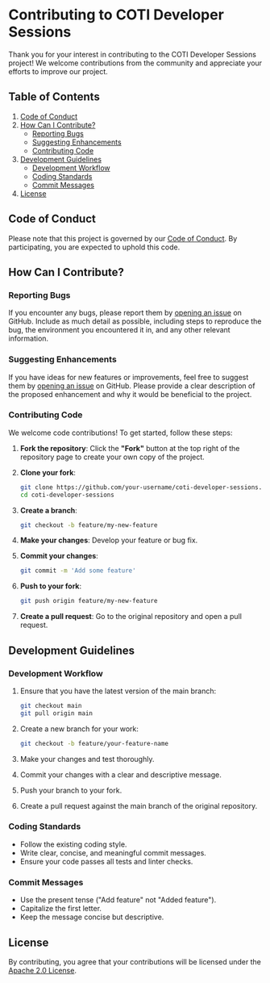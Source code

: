 
# Contributing to COTI Developer Sessions

Thank you for your interest in contributing to the COTI Developer Sessions project! We welcome contributions from the community and appreciate your efforts to improve our project.

## Table of Contents

1. [Code of Conduct](#code-of-conduct)
2. [How Can I Contribute?](#how-can-i-contribute)
   - [Reporting Bugs](#reporting-bugs)
   - [Suggesting Enhancements](#suggesting-enhancements)
   - [Contributing Code](#contributing-code)
3. [Development Guidelines](#development-guidelines)
   - [Development Workflow](#development-workflow)
   - [Coding Standards](#coding-standards)
   - [Commit Messages](#commit-messages)
4. [License](#license)

## Code of Conduct

Please note that this project is governed by our [Code of Conduct](CODE_OF_CONDUCT.md). By participating, you are expected to uphold this code.

## How Can I Contribute?

### Reporting Bugs

If you encounter any bugs, please report them by [opening an issue](https://github.com/coti-io/coti-developer-sessions/issues/new) on GitHub. Include as much detail as possible, including steps to reproduce the bug, the environment you encountered it in, and any other relevant information.

### Suggesting Enhancements

If you have ideas for new features or improvements, feel free to suggest them by [opening an issue](https://github.com/coti-io/coti-developer-sessions/issues/new) on GitHub. Please provide a clear description of the proposed enhancement and why it would be beneficial to the project.

### Contributing Code

We welcome code contributions! To get started, follow these steps:

1. **Fork the repository**: Click the **"Fork"** button at the top right of the repository page to create your own copy of the project.

2. **Clone your fork**: 
   ```sh
   git clone https://github.com/your-username/coti-developer-sessions.git
   cd coti-developer-sessions
   ```

3. **Create a branch**: 
   ```sh
   git checkout -b feature/my-new-feature
   ```

4. **Make your changes**: Develop your feature or bug fix.

5. **Commit your changes**: 
   ```sh
   git commit -m 'Add some feature'
   ```

6. **Push to your fork**: 
   ```sh
   git push origin feature/my-new-feature
   ```

7. **Create a pull request**: Go to the original repository and open a pull request.

## Development Guidelines

### Development Workflow

1. Ensure that you have the latest version of the main branch:
   ```sh
   git checkout main
   git pull origin main
   ```

2. Create a new branch for your work:
   ```sh
   git checkout -b feature/your-feature-name
   ```

3. Make your changes and test thoroughly.

4. Commit your changes with a clear and descriptive message.

5. Push your branch to your fork.

6. Create a pull request against the main branch of the original repository.

### Coding Standards

- Follow the existing coding style.
- Write clear, concise, and meaningful commit messages.
- Ensure your code passes all tests and linter checks.

### Commit Messages

- Use the present tense ("Add feature" not "Added feature").
- Capitalize the first letter.
- Keep the message concise but descriptive.

## License

By contributing, you agree that your contributions will be licensed under the [Apache 2.0 License](/LICENSE).
